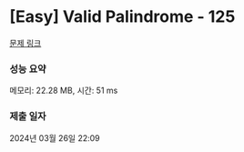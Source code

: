 # [Easy] Valid Palindrome - 125 

[문제 링크](https://leetcode.com/problems/valid-palindrome/) 

### 성능 요약

메모리: 22.28 MB, 시간: 51 ms

### 제출 일자

2024년 03월 26일 22:09

